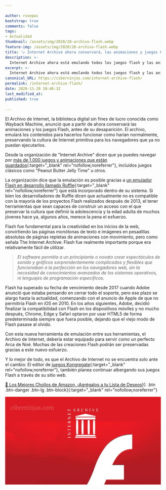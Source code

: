 ```yaml
---

author: rosepac
bootstrap: true
comments: false
tags:
- Actualidad
thumbnail: /assets/img/2020/20-archivo-flash.webp
feature-img: /assets/img/2020/20-archivo-flash.webp
title: '▷ Internet Archive ahora conservará, las animaciones y juegos Flash'
description: >-
  Internet Archive ahora está emulando todos los juegos flash y las animaciones, en previsión a la interrupción del software web a finales de este año 2020.
excerpt: >-
  Internet Archive ahora está emulando todos los juegos flash y las animaciones, en previsión a la interrupción del software web a finales de este año 2020.
canonical_URL: https://ciberninjas.com/internet-archivo-flash/
permalink: /internet-archivo-flash/
date: 2020-11-20 10:46:32
last_modified_at: 
published: true

---
```


El Archivo de Internet, la biblioteca digital sin fines de lucro conocida como Wayback Machine, anunció que a partir de ahora conservará las animaciones y los juegos Flash, antes de su desaparición. El archivo, emulará los contenidos para hacerlos funcionar como harían normalmente, preservando la cultura de Internet primitiva para los navegadores que ya no puedan ejecutarlos.

Desde la organización de "Internet Archive" dicen que ya puedes navegar por [más de 1,000 juegos y animaciones que están guardados](https://archive.org/details/softwarelibrary_flash){:target="_blank" rel="nofollow,noreferrer"}, incluidos juegos clásicos como "Peanut Butter Jelly Time" u otros.

La organización dice que la emulación es posible gracias a [un emulador Flash en desarrollo llamado Ruffle](https://ruffle.rs/){:target="_blank" rel="nofollow,noreferrer"} que está incorporado dentro de su sistema. Si bien los desarrolladores de Ruffle dicen que actualmente no es compatible con la mayoría de los proyectos Flash realizados después de 2013, el tener herramientas que sean capaces de construir un acceso con el que preservar la cultura que definió la adolescencia y la edad adulta de muchos jóvenes hace ya, algunos años, merece la pena el esfuerzo.

Flash fue fundamental para la creatividad en los inicios de la web, convirtiendo las páginas monótonas de texto e imágenes en pesadillas absolutas de páginas repletas de animaciones con movimiento, pero como señala The Internet Archive: Flash fue realmente importante porque era relativamente fácil de utilizar.

> *El software permitía a un principiante o novato crear espectáculos de sonido y gráficos sorprendentemente complicados y flexibles que funcionaban a la perfección en los navegadores web, sin la necesidad de conocimientos avanzados de los sistemas operativos, ni lenguajes de programación específicos.*

Flash ha superado su fecha de vencimiento desde 2017 cuando Adobe anunció que estaba pensando en cerrar todo el soporte, pero ese plazo se alargo hasta la actualidad, comenzando con el anuncio de Apple de que no permitiría Flash en iOS en 2010. En los años siguientes, Adobe, decidió finalizar la compatibilidad con Flash en los dispositivos móviles y no mucho después, Chrome, Edge y Safari optaron por usar HTML5 de forma predeterminada siempre que fuera posible, dejando que el viejo modo de Flash pasase al olvido.

Con esta nueva herramienta de emulación entre sus herramientas, el Archivo de Internet, debería estar equipado para servir como un perfecto Arca de Noé. Muchas de las creaciones Flash podrán ser preservadas gracias a este nuevo esfuerzo.

Y lo mejor de todo, es que el Archivo de Internet no se encuentra solo ante el cambio: El editor de [juegos Kongregate](https://www.kongregate.com/){:target="_blank" rel="nofollow,noreferrer"}, también planea continuar albergando sus juegos Flash a través de su sitio web.

[🛒 Los Mejores Chollos de Amazon, ¡Agrégalos a tu Lista de Deseos!](/amazon/ "Los Mejores Chollos de Amazon, Ofertas Flash, Black Monday y Amazon Prime Day"){: .btn .btn-danger .btn-lg .btn-block}{:target="_blank" rel="nofollow,noreferrer"}

![Internet Archive ahora conservará, las animaciones y juegos Flash](/assets/img/2020/20-archivo-flash.webp)